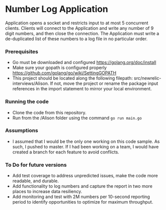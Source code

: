 # Number Log Application
Application opens a socket and restricts input to at most 5 concurrent clients. Clients will connect to the Application and write any number of 9 digit numbers, and then close the connection. The Application must write a de-duplicated list of these numbers to a log file in no particular order.

### Prerequisites

- Go must be downloaded and configured https://golang.org/doc/install
- Make sure your gopath is configured properly https://github.com/golang/go/wiki/SettingGOPATH
- This project should be located along the following filepath: src/newrelic-interviews/Alison.  If not, move the project or rename the package input references in the import statement to mirror your local environment.

### Running the code

- Clone the code from this repository.
- Run from the /Alison folder using the command `go run main.go`


### Assumptions 

- I assumed that I would be the only one working on this code sample.  As such, I pushed to master.  If I had been working on a team, I would have created a branch for each feature to avoid conflicts.  

### To Do for future versions

- Add test coverage to address unpredicted issues, make the code more readable, and durable.
- Add functionality to log numbers and capture the report in two more places to increase data resiliency.
- Add monitoring and test with 2M numbers per 10-second reporting period to identify opportunities to optimize for maximum throughput.
